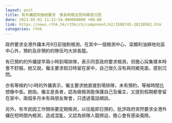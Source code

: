 ```yaml
---
layout: post
title: 有外傭認同強檢要求　惟長時間沒見同鄉感沉悶
date: 2021-05-01 11:22:54.000000000 +08:00
link: https://news.rthk.hk/rthk/ch/component/k2/1588745-20210501.htm
categories: rthk
---
```


政府要求全港外傭本月9日前強制檢測。在其中一個檢測中心、梁顯利油麻地社區中心外，預約及非預約的隊伍均大排長龍。

有已預約的外傭提早兩小時到場排隊，表示同意政府要求檢測，但擔心採集樣本時會不舒服。她又說，僱主要求假日時留在家中，自己很久沒有與同鄉見面，感到沉悶。

亦有等候約1小時的外傭表示，僱主要求她直接到場排隊，未有預約，等候時間比想像中長。她指，僱主是長者，認為做檢測能保護自己及僱主，又提到假期都會留在家中，兩個多月未有與朋友聚會，只透過電話傾談。

另外，有市民因工作關係要定期檢測，以往能即日預約，批評政府突然要求全港外傭在短時間內檢測，造成混亂，又認為排隊人龍擠迫，擔心會有感染風險。
